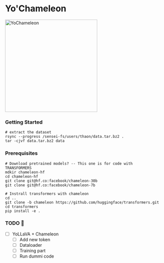 # Yo'Chameleon

<img src="./images/yochameleon.png" alt="YoChameleon" width="300">

### Getting Started

```
# extract the dataset
rsync --progress /sensei-fs/users/thaon/data.tar.bz2 .
tar -cjvf data.tar.bz2 data
```

### Prerequisites

```
# Download pretrained models? -- This one is for code with TRANSFORMERS
mdkir chameleon-hf
cd chameleon-hf
git clone git@hf.co:facebook/chameleon-30b
git clone git@hf.co:facebook/chameleon-7b

# Instrall transformers with chameleon
cd ..
git clone -b chameleon https://github.com/huggingface/transformers.git
cd transformers
pip install -e .
```

### TODO 📝

- [ ] YoLLaVA + Chameleon
	+ [ ] Add new token
	+ [ ] Dataloader
	+ [ ] Training part
	+ [ ] Run dummi code